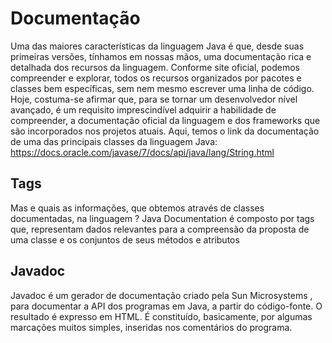 # Documentação
Uma das maiores características da linguagem Java é que, desde suas primeiras versões, tínhamos em nossas mãos, uma documentação rica e detalhada dos recursos da linguagem.
Conforme site oficial, podemos compreender e explorar, todos os recursos organizados por pacotes e classes bem específicas, sem nem mesmo escrever uma linha de código.
Hoje, costuma-se afirmar que, para se tornar um desenvolvedor nível avançado, é um requisito imprescindível adquirir a habilidade de compreender, a documentação oficial da linguagem e dos frameworks que são incorporados nos projetos atuais.
Aqui, temos o link da documentação de uma das principais classes da linguagem Java:
https://docs.oracle.com/javase/7/docs/api/java/lang/String.html

## Tags
Mas e quais as informações, que obtemos através de classes documentadas, na linguagem ? Java Documentation é composto por tags que, representam dados relevantes para a compreensão da proposta de uma classe e os conjuntos de seus métodos e atributos

## Javadoc
Javadoc é um gerador de documentação criado pela Sun Microsystems , para documentar a API dos programas em Java, a partir do código-fonte. O resultado é expresso em HTML. É constituído, basicamente, por algumas marcações muitos simples, inseridas nos comentários do programa.